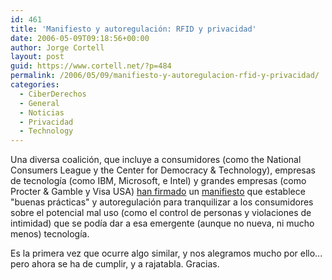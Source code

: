 ```yaml
---
id: 461
title: 'Manifiesto y autoregulación: RFID y privacidad'
date: 2006-05-09T09:18:56+00:00
author: Jorge Cortell
layout: post
guid: https://www.cortell.net/?p=484
permalink: /2006/05/09/manifiesto-y-autoregulacion-rfid-y-privacidad/
categories:
  - CiberDerechos
  - General
  - Noticias
  - Privacidad
  - Technology
---
```

Una diversa coalición, que incluye a consumidores (como the National Consumers League y the Center for Democracy & Technology), empresas de tecnologí­a (como IBM, Microsoft, e Intel) y grandes empresas (como Procter & Gamble y Visa USA) [han firmado](https://www.redherring.com/Article.aspx?a=16703&hed=RFID:%20No%20Human%20Tracking) un [manifiesto](https://www.cdt.org/privacy/20060501rfid-best-practices.php) que establece "buenas prácticas" y autoregulación para tranquilizar a los consumidores sobre el potencial mal uso (como el control de personas y violaciones de intimidad) que se podí­a dar a esa emergente (aunque no nueva, ni mucho menos) tecnologí­a.

Es la primera vez que ocurre algo similar, y nos alegramos mucho por ello... pero ahora se ha de cumplir, y a rajatabla. Gracias.